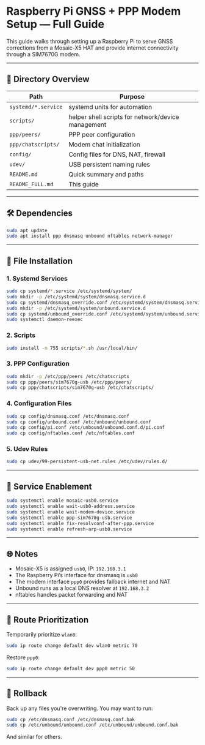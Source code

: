 # Raspberry Pi GNSS + PPP Modem Setup — Full Guide

This guide walks through setting up a Raspberry Pi to serve GNSS corrections from a Mosaic-X5 HAT and provide internet connectivity through a SIM7670G modem.

---

## 📁 Directory Overview

| Path | Purpose |
|------|---------|
| `systemd/*.service` | systemd units for automation |
| `scripts/` | helper shell scripts for network/device management |
| `ppp/peers/` | PPP peer configuration |
| `ppp/chatscripts/` | Modem chat initialization |
| `config/` | Config files for DNS, NAT, firewall |
| `udev/` | USB persistent naming rules |
| `README.md` | Quick summary and paths |
| `README_FULL.md` | This guide |

---

## 🛠 Dependencies

```bash
sudo apt update
sudo apt install ppp dnsmasq unbound nftables network-manager
```

---

## 🧾 File Installation

### 1. Systemd Services

```bash
sudo cp systemd/*.service /etc/systemd/system/
sudo mkdir -p /etc/systemd/system/dnsmasq.service.d
sudo cp systemd/dnsmasq_override.conf /etc/systemd/system/dnsmasq.service.d/
sudo mkdir -p /etc/systemd/system/unbound.service.d
sudo cp systemd/unbound_override.conf /etc/systemd/system/unbound.service.d/
sudo systemctl daemon-reexec
```

### 2. Scripts

```bash
sudo install -m 755 scripts/*.sh /usr/local/bin/
```

### 3. PPP Configuration

```bash
sudo mkdir -p /etc/ppp/peers /etc/chatscripts
sudo cp ppp/peers/sim7670g-usb /etc/ppp/peers/
sudo cp ppp/chatscripts/sim7670g-usb /etc/chatscripts/
```

### 4. Configuration Files

```bash
sudo cp config/dnsmasq.conf /etc/dnsmasq.conf
sudo cp config/unbound.conf /etc/unbound/unbound.conf
sudo cp config/pi.conf /etc/unbound/unbound.conf.d/pi.conf
sudo cp config/nftables.conf /etc/nftables.conf
```

### 5. Udev Rules

```bash
sudo cp udev/99-persistent-usb-net.rules /etc/udev/rules.d/
```

---

## 🔌 Service Enablement

```bash
sudo systemctl enable mosaic-usb0.service
sudo systemctl enable wait-usb0-address.service
sudo systemctl enable wait-modem-device.service
sudo systemctl enable ppp-sim7670g-usb.service
sudo systemctl enable fix-resolvconf-after-ppp.service
sudo systemctl enable refresh-arp-usb0.service
```

---

## 🌐 Notes

- Mosaic-X5 is assigned `usb0`, IP: `192.168.3.1`
- The Raspberry Pi’s interface for dnsmasq is `usb0`
- The modem interface `ppp0` provides fallback internet and NAT
- Unbound runs as a local DNS resolver at `192.168.3.2`
- nftables handles packet forwarding and NAT

---

## 🧠 Route Prioritization

Temporarily prioritize `wlan0`:

```bash
sudo ip route change default dev wlan0 metric 70
```

Restore `ppp0`:

```bash
sudo ip route change default dev ppp0 metric 50
```

---

## 🧯 Rollback

Back up any files you're overwriting. You may want to run:

```bash
sudo cp /etc/dnsmasq.conf /etc/dnsmasq.conf.bak
sudo cp /etc/unbound/unbound.conf /etc/unbound/unbound.conf.bak
```

And similar for others.


